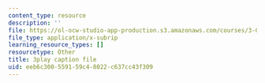 ```yaml
---
content_type: resource
description: ''
file: https://ol-ocw-studio-app-production.s3.amazonaws.com/courses/3-091sc-introduction-to-solid-state-chemistry-fall-2010/eeb6c300559159c48022c637cc43f309_vJChxpbx_Oo.vtt
file_type: application/x-subrip
learning_resource_types: []
resourcetype: Other
title: 3play caption file
uid: eeb6c300-5591-59c4-8022-c637cc43f309
---
```

